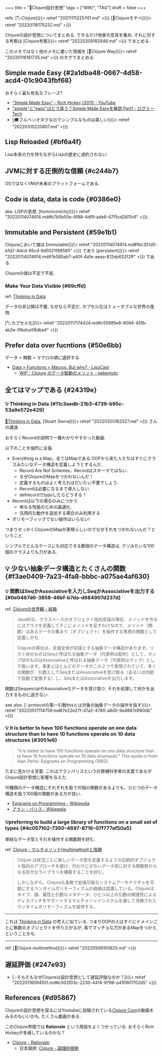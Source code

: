 +++
title = "📝Clojure設計思想"
tags = ["WIKI", "TAG"]
draft = false
+++

refs: [🏷Clojure]({{< relref "20211111225741.md" >}}) [📝Clojureモチベ]({{< relref "20220116175232.md" >}})

Clojureの設計思想についてまとめる. できるだけ他者の意見を集め, それに対する考察は [Clojure考察]({{< relref "20220309182946.md" >}}) でまとめる.

このメモではなく他のメモに書いた情報を [🔖Clojure Way]({{< relref "20220116161735.md" >}}) のタグでまとめる.


## Simple made Easy {#2a1dba48-0667-4d58-acd4-01c9043fbf68}

おそらく最も有名なフレーズ?

-   ["Simple Made Easy" - Rich Hickey (2011) - YouTube](https://www.youtube.com/watch?v=SxdOUGdseq4)
-   ["simple"と"easy"はどう違う？Simple Made Easyを解説 Part1 - ログミーTech](https://logmi.jp/tech/articles/321962)
-   [🎓フルベンオタクなのでシンプルなものは美しい]({{< relref "20220310220807.md" >}})


## Lisp Reloaded {#bf6a4f}

Lisp本来の力を持ちながらLispの歴史に成約されない.


## JVMに対する圧倒的な信頼 {#c244b7}

OSではなくVMが未来のプラットフォームである.


## Code is data, data is code {#0386e0}

aka. LISPの思想. [homoiconicity]({{< relref "20220114074914.md#b7b5b50e-9f88-4df9-ade6-47f5cd2611c6" >}}).


## Immutable and Persistent {#59e1b1}

Clojureにおいて値は [immutable]({{< relref "20220114074914.md#fbc351d5-b1d2-4dcd-95cd-9d5021f88565" >}}) であり [persistent]({{< relref "20220114074914.md#7e585ab7-a40f-4a1e-aeaa-812eb632f2ff" >}}) である.

Clojureの値は不定で不変.


### Make Your Data Visible {#69cffd}

ref: [Thinking in Data](#11c3aedb-21b3-4739-b95c-53a9e572e429)

データの非公開は不要, なぜなら不定だ. カプセル化はミュータブルな世界の産物.

[🏷カプセル化]({{< relref "20220117174424.md#c55985e6-6084-45fb-ab2e-3fbdce58dbe4" >}})


## Prefer data over fucntions {#50e6bb}

データ > 関数 > マクロの順に選択する.

-   [Data > Functions > Macros. But why? - LispCast](https://lispcast.com/data-functions-macros-why/)
    -   [WIP：Clojure のデータ駆動のメリット - kekemoto](https://scrapbox.io/kekemoto/WIP%EF%BC%9AClojure_%E3%81%AE%E3%83%87%E3%83%BC%E3%82%BF%E9%A7%86%E5%8B%95%E3%81%AE%E3%83%A1%E3%83%AA%E3%83%83%E3%83%88)


## 全てはマップである {#24319e}


### <span class="org-todo todo _">💡</span> Thinking in Data {#11c3aedb-21b3-4739-b95c-53a9e572e429}

[🔗Thinking in Data](https://www.infoq.com/presentations/Thinking-in-Data/), [Stuart Sierra]({{< relref "20220320182327.md" >}}) さんの講演.

おそらくRecordの説明で一番わかりやすかった動画.

以下のことを強烈に主張.

-   Everything is a Map，全てはMapである.OOPから来た人たちはすぐにクラスみたいなデータ構造を定義しようとするんだ.
    -   Record Are Not Schemes，Recordはスキーマではない.
    -   なぜClojureのMapをつかわないんだ！
    -   定義するものはよく考えればだいたい不要でしょう.
    -   Recordは必要になるまで導入しない.
    -   defrecordでtypoしたらどうする？
-   Recordは以下の場合のみにつかう.
    -   単なる性能のための最適化.
    -   汎用的な動作を追加する場合のみ利用する
-   ポリモーフィックでない操作はいらない!

つまりせっかくClojureのMapが素晴らしいのでなぜそれをつかわないんだ？ということ.

シンプルでどんなケースにも対応できる数個のデータ構造は, クソみたいな100個のクラスよりも力がある.


## <span class="org-todo todo _">💡</span> 少ない抽象データ構造とたくさんの関数 {#f3ae0409-7a23-4fa8-bbbc-a075ae4af630}


### <span class="org-todo todo _">💡</span> 関数はSeqかAssociativeを入力しSeqかAssociativeを出力する {#0e0467d6-3858-46bf-b7da-d684907d237d}

ref. [Clojureの世界観 - 紙箱](https://boxofpapers.hatenablog.com/entry/2017/04/10/154333)

> Java的な、クラスベースのオブジェクト指向言語の場合、メソッドを作るにはクラスを定義してそこにメソッドを足すわけなので、メソッド（関数）はあるデータの集まり（オブジェクト）を操作する専用の関数として定義しがち.
>
> Clojureの場合は、言語全体が前提とする抽象データ構造があります。リスト状のものはSeqと呼ばれる抽象データ（代表例は配列）として、マップ状のものはAssociativeと呼ばれる抽象データ（代表例はマップ）として扱います。事実上ほとんどのデータがこの２つで表現されていて、多くの関数が、引数としてSeqまたはAssociativeを受け取る（あるいは内部で自動で変換する）し、SeqまたはAssociativeを出力します。

関数はSequencialやAssociativeなデータを受け取り, それを処理して何かを出力するものに過ぎない.

see also. [💡protocolの第一引数thisとは対象の抽象データの操作を指す]({{< relref "20220517114759.md#7e22e27f-d7a2-4780-a8d5-9a4887e990db" >}})


### <span class="org-todo todo _">💡</span> It is better to have 100 functions operate on one data structure than to have 10 functions operate on 10 data structures {#3051e6}

> "It is better to have 100 functions operate on one data structure than to have 10 functions operate on 10 data structures." This quote is from Alan Perlis' Epigrams on Programming (1982).

たまに見かける言葉. これはアランパリスという計算機科学者の言葉であるがClojure設計思想に影響を与えた.

10種類のデータ構造にそれぞれを扱う10個の関数があるよりも、ひとつのデータ構造を扱う100個の関数がある方が良い.

-   [Epigrams on Programming - Wikipedia](https://en.wikipedia.org/wiki/Epigrams_on_Programming)
-   [アラン・パリス - Wikipedia](https://ja.wikipedia.org/wiki/%E3%82%A2%E3%83%A9%E3%83%B3%E3%83%BB%E3%83%91%E3%83%AA%E3%82%B9)


### 💡preferring to build a large library of functions on a small set of types {#4c057102-7350-4697-8716-07f777af50a5}

単純なデータ型とそれを操作する関数群を好む.

ref. [Clojure - マルチメソッド(multimethod)と階層](https://japan-clojurians.github.io/clojure-site-ja/reference/multimethods)

> Clojure は状況ごとに新しいデータ型を定義するような伝統的オブジェクト指向のアプローチを避け、代わりに少ないデータ型に対する関数群からなる巨大なライブラリを構築することを好む。
>
> しかしながら、Clojureも柔軟で拡張可能なシステムアーキテクチャを可能にするランタイムポリモーフィズムの価値は認識している。Clojureはタイプ、値、属性と引数のメタデータ、ひとつ以上の引数の関連性によるディスパッチをサポートするマルチメソッドシステムを通して洗練されたランタイムポリモーフィズムを提供する。

---

これは [Thinking in Data](#11c3aedb-21b3-4739-b95c-53a9e572e429) の考えに似ている. つまりOOPの人はすぐにドメインごとに無数のオブジェクトを作りたがるが, 素でマッチョな力があるMapをつかえ, ということかな.

---

ref. [📝Clojure multimethod]({{< relref "20220506155825.md" >}})


## 遅延評価 {#247e93}

-   [💡そもそもなぜClojureは設計思想として遅延評価なのか？]({{< relref "20220116094551.md#c502f03c-2230-4414-9798-a410901702d5" >}})


## References {#d95867}

Clojureの設計思想を探るにはYoutubeに投稿されている[Clojure Conj](https://www.youtube.com/user/ClojureTV)の動画をみるのもいいかも. たくさん動画がある.

このClojure界隈では **Rationale** という用語をよくつかっている. おそらくRich Hickeyが多様しているのかな？

-   [Clojure - Rationale](https://clojure.org/about/rationale)
    -   日本語訳: [Clojure - 論理的根拠](https://japan-clojurians.github.io/clojure-site-ja/about/rationale.html)
